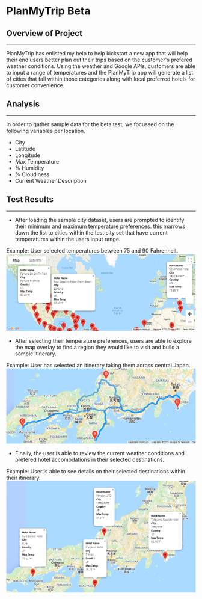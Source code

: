 # PlanMyTrip Beta

## Overview of Project
---

PlanMyTrip has enlisted my help to help kickstart a new app that will help their end users better plan out their trips based on the customer's prefered weather conditions. Using the weather and Google APIs, customers are able to input a range of temperatures and the PlanMyTrip app will generate a list of cities that fall within those categories along with local preferred hotels for customer convenience.

## Analysis
---
In order to gather sample data for the beta test, we focussed on the following variables per location.
-   City
-   Latitude
-   Longitude
-   Max Temperature
-   % Humidity
-   % Cloudiness
-   Current Weather Description

## Test Results
---
- After loading the sample city dataset, users are prompted to identify their minimum and maximum temperature preferences. this marrows down the list to cities within the test city set that have current temperatures within the users input range.

Example: User selected temperatures between 75 and 90 Fahrenheit.
![vac_map](./vacation_search/weatherpy_vacation_map.PNG)

-   After selecting their temperature preferences, users are able to explore the map overlay to find a region they would like to visit and build a sample itinerary.

Example: User has selected an itinerary taking them across central Japan.
![travel_map](./vacation_itinerary/weatherpy_travel_map.PNG)

- Finally, the user is able to review the current weather conditions and prefered hotel accomodations in their selected destinations.

Example: User is able to see details on their selected destinations within their itinerary.
![travel_markers](./vacation_itinerary/weatherpy_travel_map_markers.PNG)







